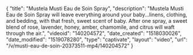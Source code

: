 {
    "title": "Mustela Musti Eau de Soin Spray",
    "description": "Mustela Musti Eau de Soin Spray will leave everything around your baby...linens, clothing, and bedding, with that fresh, sweet scent of baby. After one spray, a sweet blend of rose, lavender, honey, amber, chamomile, and citrus will waft through the air.",
    "videoid": "140204572",
    "date_created": "1518030026",
    "date_modified": "1519078280",
    "type": "captivate",
    "layout": "video",
    "url": "\/v\/musti-eau-de-soin-20373511-mp4\/140204572"
}